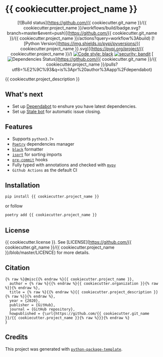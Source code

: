 # {{ cookiecutter.project_name }}

<div align="center">

[![Build status](https://github.com/{{ cookiecutter.git_name }}/{{ cookiecutter.project_name }}/workflows/build/badge.svg?branch=master&event=push)](https://github.com/{{ cookiecutter.git_name }}/{{ cookiecutter.project_name }}/actions?query=workflow%3Abuild)
[![Python Version](https://img.shields.io/pypi/pyversions/{{ cookiecutter.project_name }}.svg)](https://pypi.org/project/{{ cookiecutter.project_name }}/)
[![Code style: black](https://img.shields.io/badge/code%20style-black-000000.svg)](https://github.com/psf/black)
[![security: bandit](https://img.shields.io/badge/security-bandit-green.svg)](https://github.com/PyCQA/bandit)
[![Dependencies Status](https://img.shields.io/badge/dependencies-up%20to%20date-brightgreen.svg)](https://github.com/{{ cookiecutter.git_name }}/{{ cookiecutter.project_name }}/pulls?utf8=%E2%9C%93&q=is%3Apr%20author%3Aapp%2Fdependabot)

</div>

{{ cookiecutter.project_description }}

## What's next

- Set up [Dependabot](https://github.com/marketplace/dependabot-preview) to enshure you have latest dependencies.
- Set up [Stale bot](https://github.com/apps/stale) for automatic issue closing.

## Features

- Supports `python3.7+`
- [`Poetry`](https://github.com/python-poetry/poetry) dependencies manager
- [`black`](https://github.com/psf/black) formatter
- [`isort`](https://github.com/timothycrosley/isort) for sorting imports
- [`pre-commit`](https://pre-commit.com/) hooks
- Fully typed with annotations and checked with [`mypy`](https://mypy.readthedocs.io)
- `Github Actions` as the default CI

## Installation

```bash
pip install {{ cookiecutter.project_name }}
```

or follow

```bash
poetry add {{ cookiecutter.project_name }}
```

## License

{{ cookiecutter.license }}. See [LICENSE](https://github.com/{{ cookiecutter.git_name }}/{{ cookiecutter.project_name }}/blob/master/LICENCE) for more details.

## Citation

```
{% raw %}@misc{{% endraw %}{{ cookiecutter.project_name }},
  author = {% raw %}{{% endraw %}{{ cookiecutter.organization }}{% raw %}}{% endraw %},
  title = {% raw %}{{% endraw %}{{ cookiecutter.project_description }}{% raw %}}{% endraw %},
  year = {2020},
  publisher = {GitHub},
  journal = {GitHub repository},
  howpublished = {\url{https://github.com/{{ cookiecutter.git_name }}/{{ cookiecutter.project_name }}{% raw %}}}{% endraw %}
}
```

## Credits

This project was generated with [`python-package-template`](https://github.com/TezRomacH/python-package-template).
